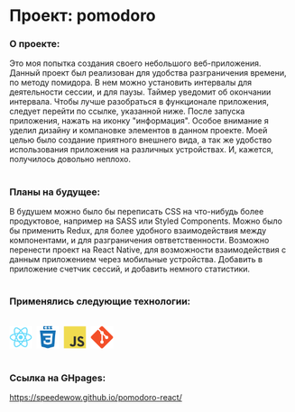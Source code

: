# Проект: pomodoro

### О проекте:

Это моя попытка создания своего небольшого веб-приложения. Данный проект был реализован для удобства разграничения времени, по методу помидора. В нем можно установить интервалы для деятельности сессии, и для паузы. Таймер уведомит об окончании интервала. Чтобы лучше разобраться в функционале приложения, следует перейти по ссылке, указанной ниже. После запуска приложения, нажать на иконку "информация". Особое внимание я уделил дизайну и компановке элементов в данном проекте. Моей целью было создание приятного внешнего вида, а так же удобство использования приложения на различных устройствах. И, кажется, получилось довольно неплохо.

#

### Планы на будущее:

В будушем можно было бы переписать CSS на что-нибудь более продуктовое, например на SASS или Styled Components. Можно было бы применить Redux, для более удобного взаимодействия между компонентами, и для разграничения овтветственности. Возможно перенести проект на React Native, для возможности взаимодействия с данным приложением через мобильные устройства. Добавить в приложение счетчик сессий, и добавить немного статистики.

#

### Применялись следующие технологии:

<br>
<div>
<img src="https://github.com/devicons/devicon/blob/master/icons/react/react-original.svg" title="React" alt="React" width="40" height="40"/>&nbsp;
  <img src="https://github.com/devicons/devicon/blob/master/icons/css3/css3-plain-wordmark.svg"  title="CSS3" alt="CSS" width="40" height="40"/>&nbsp;
  <img src="https://github.com/devicons/devicon/blob/master/icons/javascript/javascript-original.svg" title="JavaScript" alt="JavaScript" width="40" height="40"/>&nbsp;
  <img src="https://github.com/devicons/devicon/blob/master/icons/git/git-original.svg" title="Git" **alt="Git" width="40" height="40"/>&nbsp;

#

### Ссылка на GHpages:

https://speedewow.github.io/pomodoro-react/
